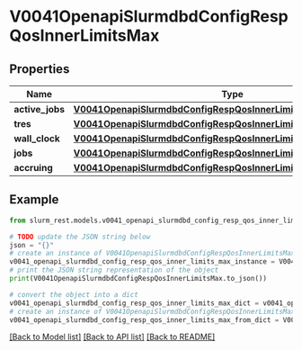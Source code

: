 # V0041OpenapiSlurmdbdConfigRespQosInnerLimitsMax


## Properties

Name | Type | Description | Notes
------------ | ------------- | ------------- | -------------
**active_jobs** | [**V0041OpenapiSlurmdbdConfigRespQosInnerLimitsMaxActiveJobs**](V0041OpenapiSlurmdbdConfigRespQosInnerLimitsMaxActiveJobs.md) |  | [optional] 
**tres** | [**V0041OpenapiSlurmdbdConfigRespQosInnerLimitsMaxTres**](V0041OpenapiSlurmdbdConfigRespQosInnerLimitsMaxTres.md) |  | [optional] 
**wall_clock** | [**V0041OpenapiSlurmdbdConfigRespQosInnerLimitsMaxWallClock**](V0041OpenapiSlurmdbdConfigRespQosInnerLimitsMaxWallClock.md) |  | [optional] 
**jobs** | [**V0041OpenapiSlurmdbdConfigRespQosInnerLimitsMaxJobs**](V0041OpenapiSlurmdbdConfigRespQosInnerLimitsMaxJobs.md) |  | [optional] 
**accruing** | [**V0041OpenapiSlurmdbdConfigRespQosInnerLimitsMaxJobsActiveJobs**](V0041OpenapiSlurmdbdConfigRespQosInnerLimitsMaxJobsActiveJobs.md) |  | [optional] 

## Example

```python
from slurm_rest.models.v0041_openapi_slurmdbd_config_resp_qos_inner_limits_max import V0041OpenapiSlurmdbdConfigRespQosInnerLimitsMax

# TODO update the JSON string below
json = "{}"
# create an instance of V0041OpenapiSlurmdbdConfigRespQosInnerLimitsMax from a JSON string
v0041_openapi_slurmdbd_config_resp_qos_inner_limits_max_instance = V0041OpenapiSlurmdbdConfigRespQosInnerLimitsMax.from_json(json)
# print the JSON string representation of the object
print(V0041OpenapiSlurmdbdConfigRespQosInnerLimitsMax.to_json())

# convert the object into a dict
v0041_openapi_slurmdbd_config_resp_qos_inner_limits_max_dict = v0041_openapi_slurmdbd_config_resp_qos_inner_limits_max_instance.to_dict()
# create an instance of V0041OpenapiSlurmdbdConfigRespQosInnerLimitsMax from a dict
v0041_openapi_slurmdbd_config_resp_qos_inner_limits_max_from_dict = V0041OpenapiSlurmdbdConfigRespQosInnerLimitsMax.from_dict(v0041_openapi_slurmdbd_config_resp_qos_inner_limits_max_dict)
```
[[Back to Model list]](../README.md#documentation-for-models) [[Back to API list]](../README.md#documentation-for-api-endpoints) [[Back to README]](../README.md)


